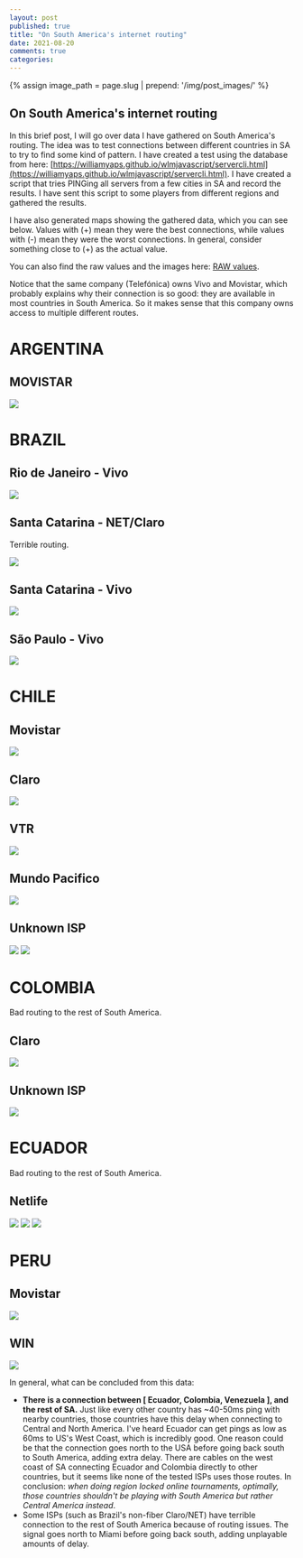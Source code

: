 ```yaml
---
layout: post
published: true
title: "On South America's internet routing"
date: 2021-08-20
comments: true
categories:
---
```


{% assign image_path = page.slug | prepend: '/img/post_images/' %}

## On South America's internet routing

In this brief post, I will go over data I have gathered on South America's routing. The idea was to test connections between different countries in SA to try to find some kind of pattern. I have created a test using the database from here: [https://williamyaps.github.io/wlmjavascript/servercli.html](https://williamyaps.github.io/wlmjavascript/servercli.html). I have created a script that tries PINGing all servers from a few cities in SA and record the results. I have sent this script to some players from different regions and gathered the results.

I have also generated maps showing the gathered data, which you can see below. Values with (+) mean they were the best connections, while values with (-) mean they were the worst connections. In general, consider something close to (+) as the actual value.

You can also find the raw values and the images here: [RAW values](https://github.com/joaorb64/joaorb64.github.io/tree/master/img/post_images/sa-routing/data).

Notice that the same company (Telefónica) owns Vivo and Movistar, which probably explains why their connection is so good: they are available in most countries in South America. So it makes sense that this company owns access to multiple different routes.

# ARGENTINA

## MOVISTAR

![]({{image_path}}/data/plot_ar_movistar.png)

# BRAZIL

## Rio de Janeiro - Vivo

![]({{image_path}}/data/plot_br_rj_vivo.png)

## Santa Catarina - NET/Claro

Terrible routing.

![]({{image_path}}/data/plot_br_sc_net.png)

## Santa Catarina - Vivo

![]({{image_path}}/data/plot_br_sc_vivo.png)

## São Paulo - Vivo

![]({{image_path}}/data/plot_br_sp_vivo.png)

# CHILE

## Movistar

![]({{image_path}}/data/plot_cl_movistar.png)

## Claro

![]({{image_path}}/data/plot_cl_claro.png)

## VTR

![]({{image_path}}/data/plot_cl_vtr.png)

## Mundo Pacifico

![]({{image_path}}/data/plot_cl_mundopacifico.png)

## Unknown ISP

![]({{image_path}}/data/plot_cl_unk.png)
![]({{image_path}}/data/plot_cl_unk2.png)

# COLOMBIA

Bad routing to the rest of South America.

## Claro

![]({{image_path}}/data/plot_co_claro.png)

## Unknown ISP

![]({{image_path}}/data/plot_co_unk.png)

# ECUADOR

Bad routing to the rest of South America.

## Netlife

![]({{image_path}}/data/plot_ec_netlife.png)
![]({{image_path}}/data/plot_ec2_netlife.png)
![]({{image_path}}/data/plot_ec3_netlife.png)

# PERU

## Movistar

![]({{image_path}}/data/plot_pe_movistar.png)

## WIN

![]({{image_path}}/data/plot_pe_win.png)

In general, what can be concluded from this data:

- **There is a connection between [ Ecuador, Colombia, Venezuela ], and the rest of SA.** Just like every other country has ~40-50ms ping with nearby countries, those countries have this delay when connecting to Central and North America. I've heard Ecuador can get pings as low as 60ms to US's West Coast, which is incredibly good. One reason could be that the connection goes north to the USA before going back south to South America, adding extra delay. There are cables on the west coast of SA connecting Ecuador and Colombia directly to other countries, but it seems like none of the tested ISPs uses those routes. In conclusion: *when doing region locked online tournaments, optimally, those countries shouldn't be playing with South America but rather Central America instead*. 
- Some ISPs (such as Brazil's non-fiber Claro/NET) have terrible connection to the rest of South America because of routing issues. The signal goes north to Miami before going back south, adding unplayable amounts of delay.